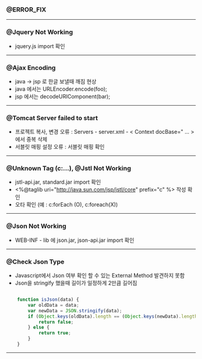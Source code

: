 ### @ERROR_FIX

---

### @Jquery Not Working

- jquery.js import 확인

---

### @Ajax Encoding

- java -> jsp 로 한글 보낼때 깨짐 현상
- java 에서는 URLEncoder.encode(foo); 
- jsp 에서는 decodeURIComponent(bar);

---

### @Tomcat Server failed to start

- 프로젝트 복사, 변경 오류 : Servers - server.xml - &lt; Context docBase=" ... &gt; 에서 중복 삭제
- 서블릿 매핑 설정 오류 : 서블릿 매핑 확인
 
---

### @Unknown Tag (c:...), @Jstl Not Working

- jstl-api.jar, standard.jar import 확인
- &lt;%@taglib uri="http://java.sun.com/jsp/jstl/core" prefix="c" %&gt; 작성 확인
- 오타 확인 (예 : c:forEach (O), c:foreach(X))

---

### @Json Not Working

- WEB-INF - lib 에 json.jar, json-api.jar import 확인

---

### @Check Json Type

- Javascript에서 Json 여부 확인 할 수 있는 External Method 발견하지 못함
- Json을 stringify 했을때 길이가 일정하게 2만큼 길어짐

```javascript

	function isJson(data) {
		var oldData = data;
		var newData = JSON.stringify(data);
		if (Object.keys(oldData).length == (Object.keys(newData).length - 2)) {
			return false;
		} else {
			return true;
		}
	}
 ```
 
 ---
